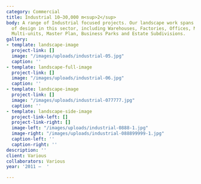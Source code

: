 ```yaml
---
category: Commercial
title: Industrial 10–30,000 m<sup>2</sup>
body: A range of Industrial focused projects. Our landscape work spans all categories
  of design in this sector, including Warehouses, Factories, Offices, Mixed-use and
  Multi-units, Master Plan, Business Parks and Estate Subdivisions.
gallery:
- template: landscape-image
  project-link: []
  image: "/images/uploads/industrial-05.jpg"
  caption: ''
- template: landscape-full-image
  project-link: []
  image: "/images/uploads/industrial-06.jpg"
  caption: ''
- template: landscape-image
  project-link: []
  image: "/images/uploads/industrial-077777.jpg"
  caption: ''
- template: landscape-side-image
  project-link-left: []
  project-link-right: []
  image-left: "/images/uploads/industrial-0888-1.jpg"
  image-right: "/images/uploads/industrial-088899999-1.jpg"
  caption-left: ''
  caption-right: ''
description: ''
client: Various
collaborators: Various
year: '2011 —  '

---
```

